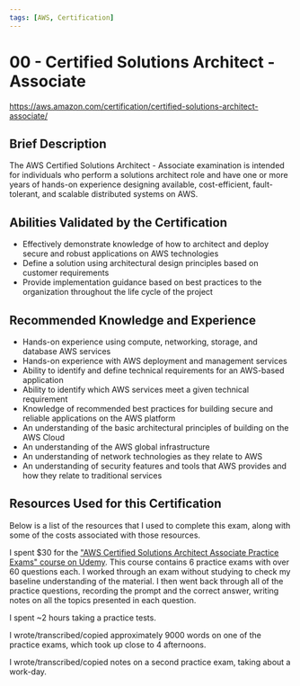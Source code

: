 ```yaml
---
tags: [AWS, Certification]
---
```


# 00 - Certified Solutions Architect - Associate

https://aws.amazon.com/certification/certified-solutions-architect-associate/

## Brief Description

The AWS Certified Solutions Architect - Associate examination is intended for individuals who perform a solutions architect role and have one or more years of hands-on experience designing available, cost-efficient, fault-tolerant, and scalable distributed systems on AWS.

## Abilities Validated by the Certification

- Effectively demonstrate knowledge of how to architect and deploy secure and robust applications on AWS technologies
- Define a solution using architectural design principles based on customer requirements
- Provide implementation guidance based on best practices to the organization throughout the life cycle of the project

## Recommended Knowledge and Experience

- Hands-on experience using compute, networking, storage, and database AWS services
- Hands-on experience with AWS deployment and management services
- Ability to identify and define technical requirements for an AWS-based application
- Ability to identify which AWS services meet a given technical requirement
- Knowledge of recommended best practices for building secure and reliable applications on the AWS platform
- An understanding of the basic architectural principles of building on the AWS Cloud
- An understanding of the AWS global infrastructure
- An understanding of network technologies as they relate to AWS
- An understanding of security features and tools that AWS provides and how they relate to traditional services

## Resources Used for this Certification

Below is a list of the resources that I used to complete this exam, along with some of the costs associated with those resources.

I spent $30 for the ["AWS Certified Solutions Architect Associate Practice Exams" course on Udemy](https://www.udemy.com/course/aws-certified-solutions-architect-associate-amazon-practice-exams-saa-c02). This course contains 6 practice exams with over 60 questions each. I worked through an exam without studying to check my baseline understanding of the material. I then went back through all of the practice questions, recording the prompt and the correct answer, writing notes on all the topics presented in each question.

I spent ~2 hours taking a practice tests.

I wrote/transcribed/copied approximately 9000 words on one of the practice exams, which took up close to 4 afternoons.

I wrote/transcribed/copied notes on a second practice exam, taking about a work-day.
